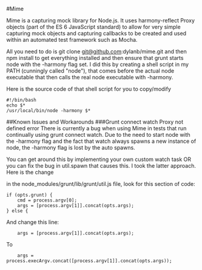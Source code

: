 #Mime

Mime is a capturing mock library for Node.js. It uses harmony-reflect Proxy objects (part of the ES 6 JavaScript standard) to allow for very simple capturing mock objects and capturing callbacks to be created and used within an automated test framework such as Mocha.

All you need to do is git clone git@github.com:dylanb/mime.git and then npm install to get everything installed and then ensure that grunt starts node with the -harmony flag set. I did this by creating a shell script in my PATH (cunningly called "node"), that comes before the actual node executable that then calls the real node executable with -harmony.

Here is the source code of that shell script for you to copy/modify


    #!/bin/bash
    echo $*
    /usr/local/bin/node -harmony $*

##Known Issues and Workarounds
###Grunt connect watch Proxy not defined error
There is currently a bug when using Mime in tests that run continually using grunt connect watch. Due to the need to start node with the -harmony flag and the fact that watch always spawns a new instance of node, the -harmony flag is lost by the auto spawns.

You can get around this by implementing your own custom watch task OR you can fix the bug in util.spawn that causes this. I took the latter approach. Here is the change

in the node_modules/grunt/lib/grunt/util.js file, look for this section of code:

    if (opts.grunt) {
        cmd = process.argv[0];
        args = [process.argv[1]].concat(opts.args);
    } else {

And change this line:

        args = [process.argv[1]].concat(opts.args);

To

        args = process.execArgv.concat([process.argv[1]].concat(opts.args));

